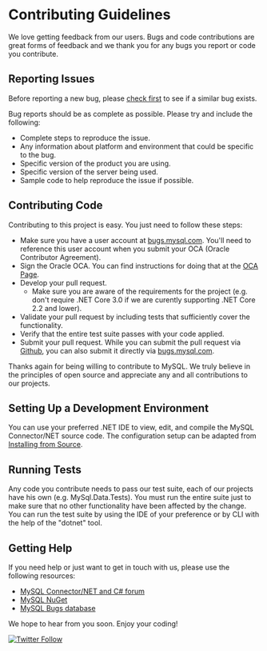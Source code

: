 # Contributing Guidelines

We love getting feedback from our users. Bugs and code contributions are great forms of feedback and we thank you for any bugs you report or code you contribute.

## Reporting Issues

Before reporting a new bug, please [check first](https://bugs.mysql.com/search.php) to see if a similar bug exists.

Bug reports should be as complete as possible. Please try and include the following:
* Complete steps to reproduce the issue.
* Any information about platform and environment that could be specific to the bug.
* Specific version of the product you are using.
* Specific version of the server being used.
* Sample code to help reproduce the issue if possible.

## Contributing Code

Contributing to this project is easy. You just need to follow these steps:

* Make sure you have a user account at [bugs.mysql.com](bugs.mysql.com). You'll need to reference this user account when you submit your OCA (Oracle Contributor Agreement).
* Sign the Oracle OCA. You can find instructions for doing that at the [OCA Page](https://oca.opensource.oracle.com/).
* Develop your pull request.
  * Make sure you are aware of the requirements for the project (e.g. don't require .NET Core 3.0 if we are curently supporting .NET Core 2.2 and lower).
* Validate your pull request by including tests that sufficiently cover the functionality.
* Verify that the entire test suite passes with your code applied.
* Submit your pull request. While you can submit the pull request via [Github](https://github.com/mysql/mysql-connector-net/pulls), you can also submit it directly via [bugs.mysql.com](https://bugs.mysql.com).

Thanks again for being willing to contribute to MySQL. We truly believe in the principles of open source and appreciate any and all contributions to our projects.

## Setting Up a Development Environment

You can use your preferred .NET IDE to view, edit, and compile the MySQL Connector/NET source code. The configuration setup can be adapted from [Installing from Source](https://dev.mysql.com/doc/connector-net/en/connector-net-installation-source.html).

## Running Tests

Any code you contribute needs to pass our test suite, each of our projects have his own (e.g. MySql.Data.Tests). You must run the entire suite just to make sure that no other functionality have been affected by the change. You can run the test suite by using the IDE of your preference or by CLI with the help of the "dotnet" tool.
 
## Getting Help

If you need help or just want to get in touch with us, please use the following resources:

* [MySQL Connector/NET and C# forum](https://forums.mysql.com/list.php?38)
* [MySQL NuGet](https://www.nuget.org/profiles/MySQL)
* [MySQL Bugs database](https://bugs.mysql.com/)

We hope to hear from you soon. Enjoy your coding!

[![Twitter Follow](https://img.shields.io/twitter/follow/MySQL.svg?label=Follow%20%40MySQL&style=social)](https://twitter.com/intent/follow?screen_name=MySQL)